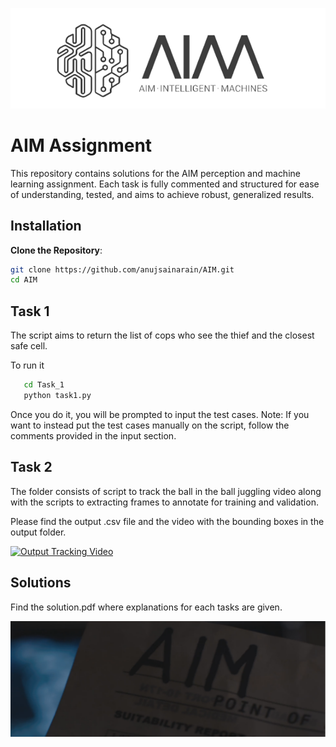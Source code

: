 ![AIM Logo](AIM_logo.png)

# AIM Assignment

This repository contains solutions for the AIM perception and machine learning assignment. Each task is fully commented and structured for ease of understanding, tested, and aims to achieve robust, generalized results.

## Installation

**Clone the Repository**:
  ```bash
  git clone https://github.com/anujsainarain/AIM.git
  cd AIM
   ```

## Task 1
The script aims to return the list of cops who see the thief and the closest safe cell.

To run it
```bash
   cd Task_1
   python task1.py
```
Once you do it, you will be prompted to input the test cases.
Note: If you want to instead put the test cases manually on the script, follow the comments provided in the input section.

## Task 2
The folder consists of script to track the ball in the ball juggling video along with the scripts to extracting frames to annotate for training and validation.

Please find the output .csv file and the video with the bounding boxes in the output folder.

[![Output Tracking Video](Task_2/output_tracked_video.gif)](Task_2/output)

## Solutions

Find the solution.pdf where explanations for each tasks are given.

![AIM Iron Man](AIM_IM.png)
